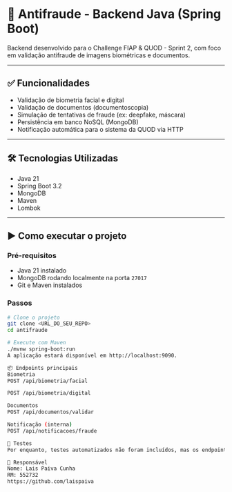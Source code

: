 # 🔐 Antifraude - Backend Java (Spring Boot)

Backend desenvolvido para o Challenge FIAP & QUOD - Sprint 2, com foco em validação antifraude de imagens biométricas e documentos.

---

## ✅ Funcionalidades

- Validação de biometria facial e digital
- Validação de documentos (documentoscopia)
- Simulação de tentativas de fraude (ex: deepfake, máscara)
- Persistência em banco NoSQL (MongoDB)
- Notificação automática para o sistema da QUOD via HTTP

---

## 🛠️ Tecnologias Utilizadas

- Java 21
- Spring Boot 3.2
- MongoDB
- Maven
- Lombok

---

## ▶️ Como executar o projeto

### Pré-requisitos
- Java 21 instalado
- MongoDB rodando localmente na porta `27017`
- Git e Maven instalados

### Passos
```bash
# Clone o projeto
git clone <URL_DO_SEU_REPO>
cd antifraude

# Execute com Maven
./mvnw spring-boot:run
A aplicação estará disponível em http://localhost:9090.

📦 Endpoints principais
Biometria
POST /api/biometria/facial

POST /api/biometria/digital

Documentos
POST /api/documentos/validar

Notificação (interna)
POST /api/notificacoes/fraude

🧪 Testes
Por enquanto, testes automatizados não foram incluídos, mas os endpoints podem ser validados via Postman ou Insomnia.

👤 Responsável
Nome: Lais Paiva Cunha
RM: 552732
https://github.com/laispaiva
